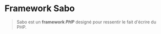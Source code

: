 # Framework Sabo

> Sabo est un **framework *PHP*** designé pour ressentir le fait d'écrire du PHP.
